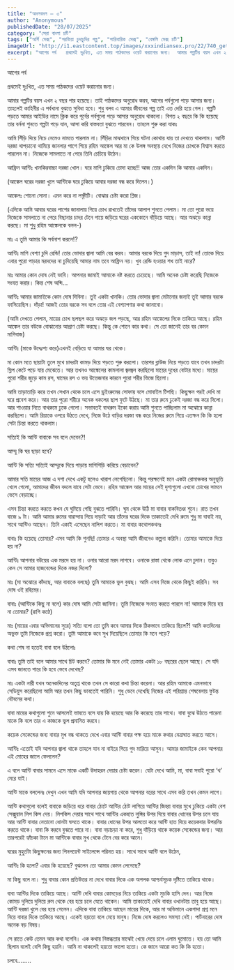 ```yaml
---
title: "অদলবদল – ৩"
author: "Anonymous"
publishedDate: "28/07/2025"
category: "সেরা বাংলা চটি"
tags: ["অর্গি সেক্স", "পরকিয়া চুদাচুদির গল্প", "পারিবারিক সেক্স", "বেঙ্গলি সেক্স চটি"]
imageUrl: "http://i1.eastcontent.top/images/xxxindiansex.pro/22/740_gets_fucked.jpg"
excerpt: "আগের পর্ব   প্রথমেই দুঃখিত, এত সময় পাঠকদের ওয়েট করানোর জন্য।  আমার গল্পটির বয়স এখন ২ বছর পার হয়েছে। তাই পাঠকদের অনুরোধ করব, আগের পর্বগুলো পড়ে আসার জন্য। তাহলেই কাহিনীর এ পর্বখানা বুঝতে সুবিধা হবে। শুধ..."
---
```


আগের পর্ব


প্রথমেই দুঃখিত, এত সময় পাঠকদের ওয়েট করানোর জন্য।

আমার গল্পটির বয়স এখন ২ বছর পার হয়েছে। তাই পাঠকদের অনুরোধ করব, আগের পর্বগুলো পড়ে আসার জন্য। তাহলেই কাহিনীর এ পর্বখানা বুঝতে সুবিধা হবে। শুধু বলব এ আমার জীবনের গল্প তাই এত দেরি হয়ে গেল। গল্পটি পড়তে আমার আইডির নামে ক্লিক করে পূর্বের পর্বগুলো পড়ে আসার অনুরোধ থাকলো। বিগত ২ বছরে কি কি হয়েছে তার বর্ননা শুনতে গল্পটা পড়ে যান, আসা করি বাস্তবতা বুঝতে পারবেন। তাহলে শুরু করা যাকঃ


আমি সিঁড়ি দিয়ে নিচে নেমেও নামতে পারলাম না। সিঁড়ির মাঝখানে গিয়ে ঘটনা কোথায় যায় তা দেখতে থাকলাম। আন্টি দরজা থাপড়ানো থামিয়ে জানলার পাশে গিয়ে রহিম আঙ্কেল আর মা কে উলঙ্গ অবস্থায় দেখে নিজের চোখকে বিশ্বাস করতে পারলেন না। নিজেকে সামলাতে না পেরে তিনি চেচিয়ে উঠেন।

আফ্রিন আন্টিঃ খানকিরবাচ্চা দরজা খোল। ঘরে মাগি ঢুকিয়ে চোদা হচ্ছে!! আজ তোর একদিন কি আমার একদিন।


(আঙ্কেল ঘরের দরজা খুলে আন্টিকে ঘরে ঢুকিয়ে আবার দরজা বন্ধ করে দিলেন।)

আঙ্কেলঃ শোনো সোনা। এমন করে না লক্ষ্ণীটি। বোঝার চেষ্টা করো প্লিজ।


(এদিকে আমি আবার ঘরের পাশের জানালায় গিয়ে চোখ রাখতেই তাঁদের আলাপ শুনতে পেলাম। মা তো পুরো ভয়ে নিজেকে সামলাতে না পেরে বিছানার চাদর টেনে গায়ে জড়িয়ে ঘরের এককোনে দাঁড়িয়ে আছে। আর অঝড়ে কান্না করছে। মা শুধু রহিম আঙ্কেলকে বলল-)


মাঃ এ তুমি আমার কি সর্বনাশ করলে!?


আন্টিঃ মাগি বেশ্যা চুদি রেন্ডি! তোর ভোদার জ্বালা আমি বের করব। আমার বরকে দিয়ে গুদ মাড়াস, তাই না! তোকে দিয়ে এবার পুরো পাড়ার মরদদের না চুদিয়েছি আমার নাম তবে আফ্রিন নয়। খুব রেন্ডি হওয়ার শখ তাই নারে?


মাঃ আমার কোন দোষ নেই ভাবি। আপনার জামাই আমাকে নষ্ট করতে চেয়েছে। আমি অনেক চেষ্টা করেছি নিজেকে সংযত করার। কিন্ত শেষ অব্দি…


আন্টিঃ আমার জামাইকে কোন দোষ দিবিনা। তুই একটা খানকি। তোর ভোদার জ্বালা মেটানোর জন্যই তুই আমার বরকে ফাসিয়েছিস। দাঁড়া! আজই তোর বরকে সব বলে তোর এই বেশ্যাপণার কথা জানাবো।


(আমি দেখতে পেলাম, মায়ের চোখ ছলছল করে অঝড়ে জল পড়ছে, আর রহিম আঙ্কেলের দিকে তাকিয়ে আছে। রহিম আঙ্কেল তার বউকে বোঝানোর আপ্রাণ চেষ্টা করছে। কিন্তু কে শোনে কার কথা। সে তো জানেই তার বর কেমন মাগিবাজ)


আন্টিঃ (মাকে উদ্দ্যেশ্য করে)এখনই বেড়িয়ে যা আমার ঘর থেকে।


মা কোন মতে ছায়াটা তুলে মুখে চাদরটা কামড় দিয়ে পড়তে শুরু করলো। তারপর ব্লাউজ নিয়ে পড়তে যাবে তখন চাদরটা স্লিপ কেটে পড়ে যায় মেঝেতে। আর তখনও আঙ্কেলের কামলালা জ্বলজ্বল করছিলো মায়ের দুধের বোটার মধ্যে। মায়ের পুরো শরীর জুড়ে কাম রস, ঘামের রস ও ভয় উত্তেজনার কারনে পুরো শরীর ভিজে ছিলো।


আমি তাড়াতাড়ি করে তখন সেখান থেকে চলে এসে ড্রইংরুমের সোফায় বসে মোবাইল টিপছি। কিছুক্ষন পরই দেখি মা ঘরে প্রবেশ করে। আর তার পুরো শরীরে অনেক ধকলের ছাপ ফুটে উঠছে। মা তার রুমে ঢুকেই দরজা বন্ধ করে দিলো। আর শাওয়ার নিতে বাথরুমে ঢুকে গেলো। সভাবতই বাথরুম ইকো করায় আমি শুনতে পাচ্ছিলাম মা অঝোরে কান্না করছিলো। আমি রিয়াকে ওপরে উঠতে দেখে, নিজে উঠে বাড়ির দরজা বন্ধ করে নিজের রুমে গিয়ে এতক্ষন কি কি হলো সেটা চিন্তা করতে থাকলাম।

সত্যিই কি আন্টি বাবাকে সব বলে দেবেন?!

আম্মু কি ঘর ছাড়া হবে?

আন্টি কি সত্যি সত্যিই আম্মুকে দিয়ে পাড়ায় মাগিগিড়ি করিয়ে বেড়াবেন?

আমার সতি মায়ের আজ এ দশা দেখে একটু হলেও খারাপ লেগেছিলো। কিন্তু পরক্ষনেই মনে একটা রোমাঞ্চকর অনুভূতি খেলে গেলো, আমাদের জীবন বদলে যাবে সেটা ভেবে। রহিম আঙ্কেল আর মায়ের সেই দৃশ্যগুলো এখনো চোখের সামনে ভেসে বেড়াচ্ছে।


এসব চিন্তা করতে করতে কখন যে ঘুমিয়ে গেছি বুঝতে পারিনি। ঘুম থেকে উঠি মা বাবার বাকবিতণ্ডা শুনে। রাত তখন বাজে ৯ টা। আমি আমার রুমের বারান্দায় গিয়ে দাড়াই আর তাঁদের ঘরের দিকে তাকাতেই দেখি রুমে শুধু মা বাবাই নয়, সাথে আন্টিও আছেন। তিনি একাই এসেছেন নালিশ করতে। মা বাবার কথোপকথনঃ


বাবাঃ কি হয়েছে তোমার? এসব আমি কি শুনছি! তোমার এ অবস্থা আমি জীবনেও কল্পনা করিনি। তোমার আমাকে দিয়ে হয় না?


আন্টিঃ আপনার বউয়ের এক মরদে হয় না। ওনার আরো মরদ লাগবে। ওনাকে রাস্তা থেকে লোক এনে চুদান। তবুও কেন সে আমার হাজবেন্ডের দিকে নজর দিলো?

মাঃ (মা অঝোরে কাঁদছে, আর বাবাকে বলছে) তুমি আমাকে ভুল বুঝছ। আমি এসব নিজে থেকে কিছুই করিনি। সব দোষ ওই রহিমের।


বাবাঃ (আন্টিকে কিছু না বলে) কার দোষ আমি সেটা জানিনা। তুমি নিজেকে সংযত করতে পারলে না! আমাকে দিয়ে হয় না তোমার? (রাগি কণ্ঠে)


মাঃ (মায়ের এবার অভিমানের সুরে) সত্যি বলো তো তুমি কবে আমার দিকে ঠিকভাবে তাকিয়ে ছিলে?! আমি কতদিনের অভুক্ত তুমি নিজেকে প্রশ্ন করো। তুমি আমাকে কবে সুখ দিয়েছিলে তোমার কি মনে পড়ে?


কথা শেষ না হতেই বাবা বলে উঠলোঃ

বাবাঃ তুমি তাই বলে আমার সাথে চিট করবে? তোমার কি মনে নেই তোমার একটা ১৮ বছরের ছেলে আছে। সে যদি এসব জানতে পারে কি হবে ভেবে দেখেছ?


মাঃ একটা নারী যখন অনেকদিনের অতৃপ্ত থাকে তখন সে কারো কথা চিন্তা করেনা। আর রহিম আমাকে এমনভাবে সেডিয়ুস করেছিলো আমি আর তখন কিছু ভাবতেই পারিনি। শুধু ভেবে দেখেছি নিজের এই পরিশ্রান্ত শেষবেলায় ফুটন্ত যৌবনের কথা।


বাবা মায়ের কথাগুলো শুনে আসলেই ভাবতে বসে যায় কি হয়েছে আর কি করেছে তার সাথে। বাবা বুঝে উঠতে পারেনা মাকে কি বলে তার এ কাজকে ভুল প্রমানিত করবে।


কয়েক সেকেন্ডের জন্য বাবার মুখ বন্ধ থাকতে দেখে এবার আন্টি বাবার পক্ষ হয়ে মাকে কথার বেত্রাঘাত করতে আসে।


আন্টিঃ এতোই যদি আপনার জ্বালা থাকে তাহলে যান না বাইরে গিয়ে গুদ মারিয়ে আসুন। আমার জামাইকে কেন আপনার এই মোহের জালে ফেললেন?

এ বলে আন্টি বাবার সামনে এসে মাকে একটি উদাহরন দেয়ার চেষ্টা করেন। যেটা দেখে আমি, মা, বাবা সবাই পুরো ‘থ’ মেরে যাই।


আন্টি মাকে বললেনঃ দেখুন এখন আমি যদি আপনার জায়গায় থেকে আপনার বরের সাথে এসব করি তখন কেমন লাগে।

আন্টি কথাগুলো বলেই বাবাকে জড়িয়ে ধরে বাবার ঠোটে আন্টির ঠোট লাগিয়ে আন্টির জিহ্বা বাবার মুখে ঢুকিয়ে একটা বেশ সেক্সুয়াল লিপ কিস দেয়। লিপকিস দেয়ার সাথে সাথে আন্টির একহাত লুঙ্গির উপর দিয়ে বাবার ধোনের উপর চলে যায় আর আন্টি বাবার নেতানো ধোনটা ঘসতে থাকে। বাবার ধোনের উপর আলতো করে আন্টি হাত দিয়ে কয়েকবার উপরনিচ করতে থাকে। বাবা কি করবে বুঝতে পারে না। বাবা নড়াচড়া না করে, শুধু দাঁড়িয়ে থাকে কয়েক সেকেন্ডের জন্য। আর তারপরেই হ্যাঁচকা টানে মা আন্টিকে বাবার মুখ থেকে টেনে বের করে আনে।


ঘরের মুহুর্তটা কিছুক্ষনের জন্য পিনপয়েন্ট সাইলেন্সে পরিনত হয়। সাথে সাথে আন্টি বলে উঠেন,

আন্টিঃ কি হলো? এবার কি হয়েছে? বুঝলেন তো আমার কেমন লেগেছে?

মা কিছু বলে না। শুধু বাবার কোন প্রতিউত্তর না দেখে বাবার দিকে এক অপলক আশ্চর্যসূচক দৃষ্টিতে তাকিয়ে থাকে।


বাবা আন্টির দিকে তাকিয়ে আছে। আন্টি দেখি বাবার কোমড়ের নিচে তাকিয়ে একটা মুচকি হাসি দেন। আর নিজে কোমড় দুলিয়ে দুলিয়ে রুম থেকে বের হয়ে চলে যেতে থাকেন। আমি তাকাতেই দেখি বাবার ওখানটায় তাবু হয়ে আছে। আন্টি দরজা খুলে বের হয়ে গেলেন। এদিকে বাবা তাকিয়ে আছেন মায়ের দিকে, আর মা অভিমানে একগাদা প্রশ্ন মনে নিয়ে বাবার দিকে তাকিয়ে আছে। একেই হয়তো বলে মেয়ে মানুষ। নিজে দোষ করলেও সমস্যা নেই। পার্টনারের দোষ অনেক বড় বিষয়।


সে রাতে কেউ তেমন আর কথা বলেনি। এক কথায় নিস্তব্ধতার মাঝেই খেয়ে দেয়ে চলে এলাম ঘুমোতে। হয় তো আমি ছিলাম বলেই বেশি কিছু হয়নি। আমি না থাকলেই হয়তো ভালো হতো। কে জানে আরো কত কি কি হতো।


চলবে……..
